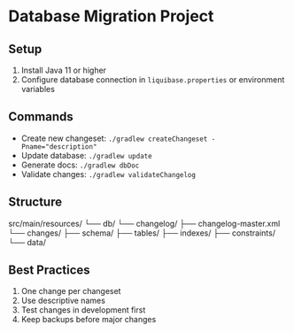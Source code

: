 # Database Migration Project

## Setup
1. Install Java 11 or higher
2. Configure database connection in `liquibase.properties` or environment variables

## Commands
- Create new changeset: `./gradlew createChangeset -Pname="description"`
- Update database: `./gradlew update`
- Generate docs: `./gradlew dbDoc`
- Validate changes: `./gradlew validateChangelog`

## Structure

src/main/resources/
└── db/
└── changelog/
├── changelog-master.xml
└── changes/
├── schema/
├── tables/
├── indexes/
├── constraints/
└── data/

## Best Practices
1. One change per changeset
2. Use descriptive names
3. Test changes in development first
4. Keep backups before major changes




